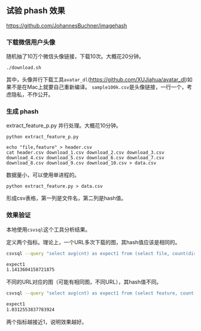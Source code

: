 ## 试验 phash 效果

https://github.com/JohannesBuchner/imagehash

### 下载微信用户头像

随机抽了10万个微信头像链接，下载10次。大概花20分钟。

```
./download.sh
```

其中，头像并行下载工具`avatar_dl`(https://github.com/XUJiahua/avatar_dl)如果不是在Mac上就要自己重新编译。
`sample100k.csv`是头像链接，一行一个，考虑隐私，不作公开。

### 生成 phash

extract_feature_p.py 并行处理。大概花10分钟。

```
python extract_feature_p.py

echo "file,feature" > header.csv
cat header.csv download_1.csv download_2.csv download_3.csv download_4.csv download_5.csv download_6.csv download_7.csv download_8.csv download_9.csv download_10.csv > data.csv
```

数据量小，可以使用单进程的。

```
python extract_feature.py > data.csv

```

形成csv表格，第一列是文件名，第二列是hash值。

### 效果验证

本地使用`csvsql`这个工具分析结果。

定义两个指标。理论上，一个URL多次下载的图，其hash值应该是相同的。

```bash
csvsql --query "select avg(cnt) as expect1 from (select file, count(distinct feature) as cnt from 'data' group by file)" data.csv

expect1
1.1413604158721875
```

不同的URL对应的图（可能有相同图，不同URL），其hash值不同。

```bash
csvsql --query "select avg(cnt) as expect1 from (select feature, count(distinct file) as cnt from 'data' group by feature)" data.csv

expect1
1.0312553837783924
```

两个指标越接近1，说明效果越好。
